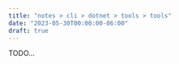 ```yaml
---
title: "notes > cli > dotnet > tools > tools"
date: "2023-05-30T00:00:00-06:00"
draft: true
---
```


TODO...